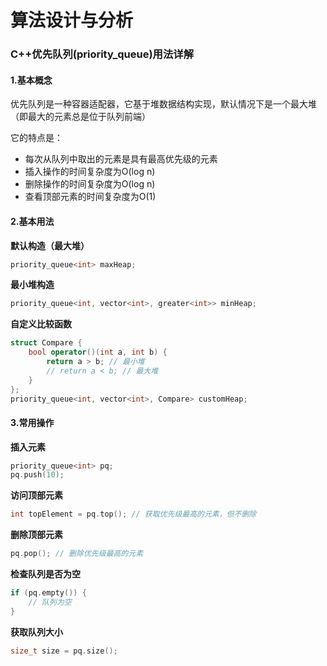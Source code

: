# 算法设计与分析

### C++优先队列(priority_queue)用法详解

#### 1.基本概念

优先队列是一种容器适配器，它基于堆数据结构实现，默认情况下是一个最大堆（即最大的元素总是位于队列前端）

它的特点是：

- 每次从队列中取出的元素是具有最高优先级的元素
- 插入操作的时间复杂度为O(log n)
- 删除操作的时间复杂度为O(log n)
- 查看顶部元素的时间复杂度为O(1)

#### 2.基本用法

**默认构造（最大堆）**

```cpp
priority_queue<int> maxHeap;
```

**最小堆构造**

```cpp
priority_queue<int, vector<int>, greater<int>> minHeap;
```

**自定义比较函数**

```cpp
struct Compare {
    bool operator()(int a, int b) {
        return a > b; // 最小堆
        // return a < b; // 最大堆
    }
};
priority_queue<int, vector<int>, Compare> customHeap;
```

#### 3.常用操作

**插入元素**

```cpp
priority_queue<int> pq;
pq.push(10);
```

**访问顶部元素**

```cpp
int topElement = pq.top(); // 获取优先级最高的元素，但不删除
```

**删除顶部元素**

```cpp
pq.pop(); // 删除优先级最高的元素
```

**检查队列是否为空**

```cpp
if (pq.empty()) {
    // 队列为空
}
```

**获取队列大小**

```cpp
size_t size = pq.size();
```
